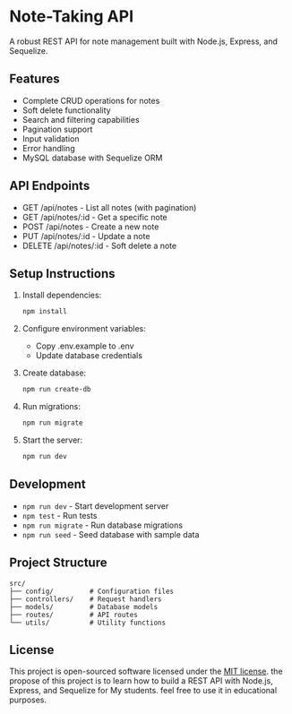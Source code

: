 # Note-Taking API

A robust REST API for note management built with Node.js, Express, and Sequelize.

## Features

- Complete CRUD operations for notes
- Soft delete functionality
- Search and filtering capabilities
- Pagination support
- Input validation
- Error handling
- MySQL database with Sequelize ORM

## API Endpoints

- GET /api/notes - List all notes (with pagination)
- GET /api/notes/:id - Get a specific note
- POST /api/notes - Create a new note
- PUT /api/notes/:id - Update a note
- DELETE /api/notes/:id - Soft delete a note

## Setup Instructions

1. Install dependencies:
   ```bash
   npm install
   ```

2. Configure environment variables:
   - Copy .env.example to .env
   - Update database credentials

3. Create database:
   ```bash
   npm run create-db
   ```

4. Run migrations:
   ```bash
   npm run migrate
   ```

5. Start the server:
   ```bash
   npm run dev
   ```

## Development

- `npm run dev` - Start development server
- `npm test` - Run tests
- `npm run migrate` - Run database migrations
- `npm run seed` - Seed database with sample data

## Project Structure

```
src/
├── config/         # Configuration files
├── controllers/    # Request handlers
├── models/         # Database models
├── routes/         # API routes
└── utils/          # Utility functions
```

## License

This project is open-sourced software licensed under the [MIT license](https://opensource.org/licenses/MIT).
the propose of this project is to learn how to build a REST API with Node.js, Express, and Sequelize for My students. feel free to use it in educational purposes.